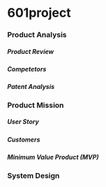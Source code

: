 # 601project

### Product Analysis
##### Product Review
##### Competetors
##### Patent Analysis
 
### Product Mission
##### User Story
##### Customers
##### Minimum Value Product (MVP)

### System Design

